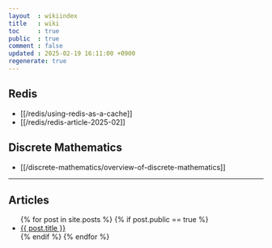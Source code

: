 ```yaml
---
layout  : wikiindex
title   : wiki
toc     : true
public  : true
comment : false
updated : 2025-02-19 16:11:00 +0900
regenerate: true
---
```


## Redis

* [[/redis/using-redis-as-a-cache]]
* [[/redis/redis-article-2025-02]]

## Discrete Mathematics

* [[/discrete-mathematics/overview-of-discrete-mathematics]]

---

## Articles
<div>
    <ul>
{% for post in site.posts %}
    {% if post.public == true %}
        <li>
            <a class="post-link" href="{{ post.url | prepend: site.baseurl }}">
                {{ post.title }}
            </a>
        </li>
    {% endif %}
{% endfor %}
    </ul>
</div>

